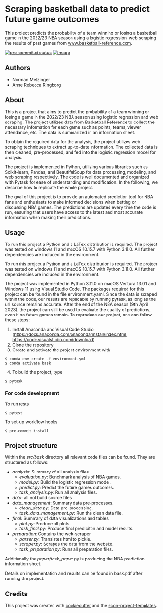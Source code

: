# Scraping basketball data to predict future game outcomes

This project predicts the probability of a team winning or losing a basketball game in
the 2022/23 NBA season using a logistic regression, web scraping the results of past
games from www.basketball-reference.com.

[![pre-commit.ci status](https://results.pre-commit.ci/badge/github/NormProgr/bask/main.svg)](https://results.pre-commit.ci/latest/github/NormProgr/bask/main)
[![image](https://img.shields.io/badge/code%20style-black-000000.svg)](https://github.com/psf/black)

## Authors

- Norman Metzinger
- Anne Rebecca Ringborg

## About

This is a project that aims to predict the probability of a team winning or losing a
game in the 2022/23 NBA season using logistic regression and web scraping. The project
utilizes data from
[Basketball Reference](https://www.basketball-reference.com/leagues/NBA_2023_games-%7B%7D.html)
to collect the necessary information for each game such as points, teams, viewer
attendance, etc. The data is summarized in an information sheet.

To obtain the required data for the analysis, the project utilizes web scraping
techniques to extract up-to-date information. The collected data is then cleaned,
pre-processed, and fed into the logistic regression model for analysis.

The project is implemented in Python, utilizing various libraries such as Scikit-learn,
Pandas, and BeautifulSoup for data processing, modeling, and web scraping respectively.
The code is well documented and organized with Pytask for ease of understanding and
modification. In the following, we describe how to replicate the whole project.

The goal of this project is to provide an automated prediction tool for NBA fans and
enthusiasts to make informed decisions when betting or discussing NBA games. The
predictions are updated every time the code is run, ensuring that users have access to
the latest and most accurate information when making their predictions.

## Usage

To run this project a Python and a LaTex distribution is required. The project was
tested on windows 11 and macOS 10.15.7 with Python 3.11.0. All further dependencies are
included in the environment.

To run this project a Python and a LaTex distribution is required. The project was
tested on windows 11 and macOS 10.15.7 with Python 3.11.0. All further dependencies are
included in the environment.

The project was implemented in Python 3.11.0 on macOS Ventura 13.0.1 and Windows 11
using Visual Studio Code. The packages required for this project can be found in the
file environment.yaml. Since the data is scraped within the code, our results are
replicable by running pytask, as long as the url source remains accurate. After the end
of the NBA season (9th April 2023), the project can still be used to evaluate the
quality of predictions, even if no future games remain. To reproduce our project, one
can follow these steps:

1. Install Anaconda and Visual Code Studio
   (https://docs.anaconda.com/anaconda/install/index.html,
   https://code.visualstudio.com/download)
1. Clone the repository
1. Create and activate the project environment with

```console
$ conda env create -f environment.yml
$ conda activate bask
```

4. To build the project, type

```console
$ pytask
```

### For code development

To run tests

```console
$ pytest
```

To set-up workflow hooks

```console
$ pre-commit install
```

## Project structure

Within the *src/bask* directory all relevant code files can be found. They are
structured as follows:

- *analysis*: Summary of all analysis files.
  - *evaluation.py*: Benchmark analysis of NBA games.
  - *model.py*: Build the logistic regression model.
  - *predict.py*: Predict the future games outcomes.
  - *task_analysis.py*: Run all analysis files.
- *data*: all not build source files
- *data_management*: Summary data pre-processes.
  - *clean_data.py*: Data pre-processing.
  - *task_data_management.py*: Run the clean data file.
- *final*: Summary of data visualizations and tables.
  - *plot.py*: Produce all plots.
  - *task_final.py*: Produce final prediciton and model results.
- *preparation*: Contains the web-scraper.
  - *parser.py*: Translates html to pickle.
  - *scraper.py*: Scrapes the data from the website.
  - *task_preparation.py*: Runs all preparation files.

Additionally the *paper/task_paper.py* is producing the NBA prediction information
sheet.

Details on implementation and results can be found in bask.pdf after running the
project.

## Credits

This project was created with [cookiecutter](https://github.com/audreyr/cookiecutter)
and the
[econ-project-templates](https://github.com/OpenSourceEconomics/econ-project-templates).

